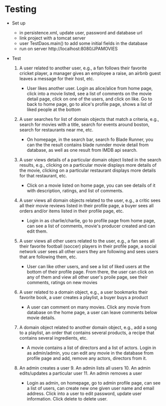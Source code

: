 # Testing

* Set up
	* in persistence.xml, update user, password and database url 
    * link project with a tomcat server
    * user TestDaos.main() to add some initial fields in the database
    * run on server http://localhost:8080/JPAMOVIES

* Test
	1. A user related to another user, e.g., a fan follows their favorite cricket player, a manager gives an employee a raise, an airbnb guest leaves a message for their host, etc.
		* User likes another user. Login as alice/alice from home page, click into a movie listed, see a list of comments on the movie detail page, click on one of the users, and click on like.  Go to back to home page, go to alice's profile page, shows a list of liked people at the bottom
    
	2. A user searches for list of domain objects that match a criteria, e.g., search for movies with a title, search for events around boston, search for restaurants near me, etc.
		* On homepage, in the search bar, search fo Blade Runner, you can the the result contains blade runnder movie detail from database, as well as one result from IMDB api search.

	3. A user views details of a particular domain object listed in the search results, e.g., clicking on a particular movie displays more details of the movie, clicking on a particular restaurant displays more details for that restaurant, etc.
		* Click on a movie listed on home page, you can see details of it with description, ratings, and list of comments.

    4. A user views all domain objects related to the user, e.g., a critic sees all their movie reviews listed in their profile page, a buyer sees all orders and/or items listed in their profile page, etc.
		* Login in as charlie/charlie, go to profile page from home page, can see a list of comments, movie's producer created and can edit them.
        
    5. A user views all other users related to the user, e.g., a fan sees all their favorite football (soccer) players in their profile page, a social network user sees all other users they are following and sees users that are following them, etc.

		* User can like other users, and see a list of liked users at the bottom of their profile page. From there, the user can click on any of them and view all other user's proile page, see their comments, ratings on new movies

    6. A user related to a domain object, e.g., a user bookmarks their favorite book, a user creates a playlist, a buyer buys a product

		* A user can comment on many movies. Click any movie from database on the home page, a user can leave comments below movie details.

	7. A domain object related to another domain object, e.g., add a song to a playlist, an order that contains several products, a recipe that contains several ingredients, etc.

		* A movie contains a list of directors and a list of actors. Login in as admin/admin, you can edit any movie in the database from profile page and add, remove any actors, directors from it. 

	8. An admin creates a user 9. An admin lists all users 10. An admin edits/updates a particular user 11. An admin removes a user

		* Login as admin, on homepage, go to admin profile page, can see a list of users, can create new one given user name and email address. Click into a user to edit password, update user information. Click delete to delete user.


	   